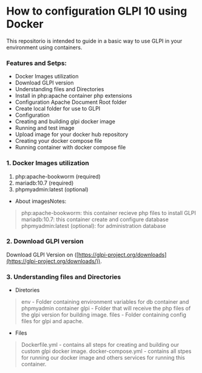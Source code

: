 # How to configuration GLPI 10 using Docker

This repositorio is intended to guide in a basic way to use GLPI in your environment using containers.

### Features and Setps: 

* Docker Images utilization
* Download GLPI version
* Understanding files  and Directories
* Install in php:apache container php extensions
* Configuration Apache Document Root folder
* Create local folder for use to GLPI
* Configuration 
* Creating and building glpi docker image
* Running and test image
* Upload image for your docker hub repository
* Creating your docker compose file
* Running container with docker compose file

### 1. Docker Images utilization

1. php:apache-bookworm (required)
2. mariadb:10.7 (required)
3. phpmyadmin:latest (optional)

* About imagesNotes:
> php:apache-bookworm: this container recieve php files to install GLPI
> mariadb:10.7: this container create and configure database
> phpmyadmin:latest (optional): for administration database

### 2. Download GLPI version

Download GLPI Version on  ([https://glpi-project.org/downloads](https://glpi-project.org/downloads/)).


### 3. Understanding files and Directories

* Diretories

> env - Folder containing environment variables for db container and phpmyadmin container
> glpi - Folder that will receive the php files of the glpi version for building image.
> files - Folder containing config files for glpi and apache.

* Files

> Dockerfile.yml - contains all steps for creating and building our custom glpi docker image. 
> docker-compose.yml - contains all stpes for running our docker image and others services for running this container. 

